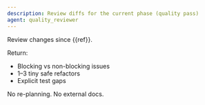 ```yaml
---
description: Review diffs for the current phase (quality pass)
agent: quality_reviewer
---
```


Review changes since {{ref}}.

Return:

- Blocking vs non-blocking issues
- 1–3 tiny safe refactors
- Explicit test gaps

No re-planning. No external docs.
